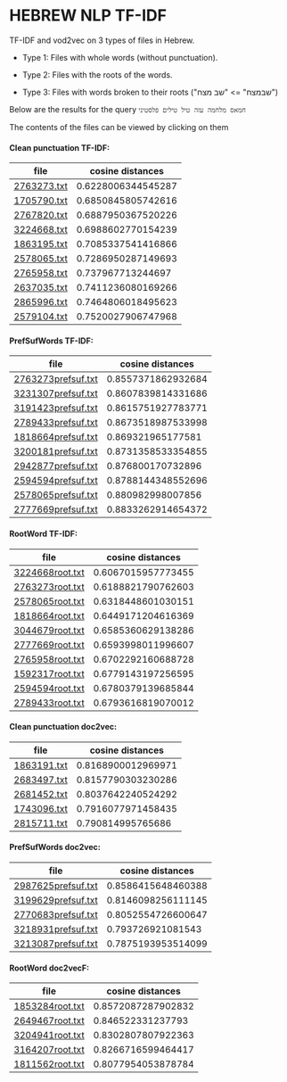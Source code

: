 # HEBREW NLP TF-IDF

TF-IDF and vod2vec on 3 types of files in Hebrew.

* Type 1: Files with whole words (without punctuation).

* Type 2: Files with the roots of the words.

* Type 3: Files with words broken to their roots ("שבמצח" => "שב מצח")

Below are the results for the query
`חמאס מלחמה עזה טיל טילים פלסטיני`

The contents of the files can be viewed by clicking on them

#### Clean punctuation TF-IDF:

| file | cosine distances |
| ------------- | ------------- |
| [2763273.txt](docs/Clean_Punctuation/2763273.txt)|0.6228006344545287|
| [1705790.txt](docs/Clean_Punctuation/1705790.txt)|0.6850845805742616|
| [2767820.txt](docs/Clean_Punctuation/2767820.txt)|0.6887950367520226|
| [3224668.txt](docs/Clean_Punctuation/3224668.txt)|0.6988602770154239|
| [1863195.txt](docs/Clean_Punctuation/1863195.txt)|0.7085337541416866|
| [2578065.txt](docs/Clean_Punctuation/2578065.txt)|0.7286950287149693|
| [2765958.txt](docs/Clean_Punctuation/2765958.txt)|0.737967713244697|
| [2637035.txt](docs/Clean_Punctuation/2637035.txt)|0.7411236080169266|
| [2865996.txt](docs/Clean_Punctuation/2865996.txt)|0.7464806018495623|
| [2579104.txt](docs/Clean_Punctuation/2579104.txt)|0.7520027906747968|

#### PrefSufWords TF-IDF:

| file | cosine distances |
| ------------- | ------------- |
| [2763273prefsuf.txt](docs/Clean_Punctuation/2763273.txt)|0.8557371862932684|
| [3231307prefsuf.txt](docs/Clean_Punctuation/3231307.txt)|0.8607839814331686|
| [3191423prefsuf.txt](docs/Clean_Punctuation/3191423.txt)|0.8615751927783771|
| [2789433prefsuf.txt](docs/Clean_Punctuation/2789433.txt)|0.8673518987533998|
| [1818664prefsuf.txt](docs/Clean_Punctuation/1818664.txt)|0.869321965177581|
| [3200181prefsuf.txt](docs/Clean_Punctuation/3200181.txt)|0.8731358533354855|
| [2942877prefsuf.txt](docs/Clean_Punctuation/2942877.txt)|0.876800170732896|
| [2594594prefsuf.txt](docs/Clean_Punctuation/2594594.txt)|0.8788144348552696|
| [2578065prefsuf.txt](docs/Clean_Punctuation/2578065.txt)|0.880982998007856|
| [2777669prefsuf.txt](docs/Clean_Punctuation/2777669.txt)|0.8833262914654372|

#### RootWord TF-IDF:

| file | cosine distances |
| ------------- | ------------- |
| [3224668root.txt](docs/Clean_Punctuation/3224668.txt)|0.6067015957773455|
| [2763273root.txt](docs/Clean_Punctuation/2763273.txt)|0.6188821790762603|
| [2578065root.txt](docs/Clean_Punctuation/2578065.txt)|0.6318448601030151|
| [1818664root.txt](docs/Clean_Punctuation/1818664.txt)|0.6449171204616369|
| [3044679root.txt](docs/Clean_Punctuation/3044679.txt)|0.6585360629138286|
| [2777669root.txt](docs/Clean_Punctuation/2777669.txt)|0.6593998011996607|
| [2765958root.txt](docs/Clean_Punctuation/2765958.txt)|0.6702292160688728|
| [1592317root.txt](docs/Clean_Punctuation/1592317.txt)|0.6779143197256595|
| [2594594root.txt](docs/Clean_Punctuation/2594594.txt)|0.6780379139685844|
| [2789433root.txt](docs/Clean_Punctuation/2789433.txt)|0.6793616819070012|

#### Clean punctuation doc2vec:

| file | cosine distances |
| ------------- | ------------- |
| [1863191.txt](docs/Clean_Punctuation/1863191.txt)|0.8168900012969971|
| [2683497.txt](docs/Clean_Punctuation/2683497.txt)|0.8157790303230286|
| [2681452.txt](docs/Clean_Punctuation/2681452.txt)|0.8037642240524292|
| [1743096.txt](docs/Clean_Punctuation/1743096.txt)|0.7916077971458435|
| [2815711.txt](docs/Clean_Punctuation/2815711.txt)|0.790814995765686|

#### PrefSufWords doc2vec:

| file | cosine distances |
| ------------- | ------------- |
| [2987625prefsuf.txt](docs/Clean_Punctuation/2987625.txt)|0.8586415648460388|
| [3199629prefsuf.txt](docs/Clean_Punctuation/3199629.txt)|0.8146098256111145|
| [2770683prefsuf.txt](docs/Clean_Punctuation/2770683.txt)|0.8052554726600647|
| [3218931prefsuf.txt](docs/Clean_Punctuation/3218931.txt)|0.793726921081543|
| [3213087prefsuf.txt](docs/Clean_Punctuation/3213087.txt)|0.7875193953514099|

#### RootWord doc2vecF:

| file | cosine distances |
| ------------- | ------------- |
| [1853284root.txt](docs/Clean_Punctuation/1853284.txt)|0.8572087287902832|
| [2649467root.txt](docs/Clean_Punctuation/2649467.txt)|0.846522331237793|
| [3204941root.txt](docs/Clean_Punctuation/3204941.txt)|0.8302807807922363|
| [3164207root.txt](docs/Clean_Punctuation/3164207.txt)|0.8266716599464417|
| [1811562root.txt](docs/Clean_Punctuation/1811562.txt)|0.8077954053878784|

